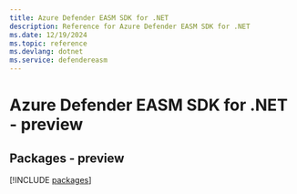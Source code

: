 ```yaml
---
title: Azure Defender EASM SDK for .NET
description: Reference for Azure Defender EASM SDK for .NET
ms.date: 12/19/2024
ms.topic: reference
ms.devlang: dotnet
ms.service: defendereasm
---
```

# Azure Defender EASM SDK for .NET - preview
## Packages - preview
[!INCLUDE [packages](defender-easm-index.md)]